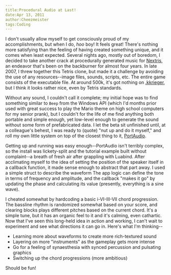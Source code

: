 ```yaml
---
title:Procedural Audio at Last!
date:Apr 13, 2011
author:Cheezmeister
tags:Coding
---
```


I don't usually allow myself to get consciously proud of my accomplishments, but when I do, *hoo* boy! It feels great! There's nothing more satisfying than the feeling of having created something unique, and it comes when least expected. Several nights ago, mostly out of boredom, I decided to take another crack at procedurally generated music for [Nextris]($root/projects/nextris), an endeavor that's been on the backburner for almost four years. In late 2007, I threw together this Tetris clone, but made it a challenge by avoiding the use of any resources--image files, sounds, scripts, etc. The entire game consists of the executable file. At around 500k, it's got nothing on [.kkrieger](http://www.theprodukkt.com/kkrieger), but I think it looks rather nice, even by Tetris standards. 

Without any sound, I couldn't call it complete; my initial hope was to find something similar to `Beep` from the Windows API (which I'd months prior used with great success to play the Mario theme on high school computers for my senior prank), but I couldn't for the life of me find anything both portable and simple enough, yet low-level enough to generate the sound without some form of prefabricated data. I let the beta sit unfinished until, at a colleague's behest, I was ready to (quote) "nut up and do it myself," and roll my own little system on top of the closest thing to it, [PortAudio](http://www.portaudio.com/).

Getting up and running was easy enough--PortAudio isn't terribly complex, so the install was lickety-split and the tutorial example built without complaint--a breath of fresh air after grappling with Luabind. After acclimating myself to the idea of setting the position of the speaker itself in a callback function, it made sense enough to abstract that part away. I used a simple struct to describe the waveform The app logic can define the tone in terms of frequency and amplitude, and the callback "makes it go" by updating the phase and calculating its value (presently, everything is a sine wave). 

I cheated somewhat by hardcoding a basic i-VI-III-VII chord progression. The bassline rhythm is randomized somewhat based on your score, and clearing blocks plays different pitches based on the current chord. It's a simple tune, but it has an organic feel to it and it's calming, even cathartic. Now that I've seen this long-held idea in action and working, I can't wait to experiment and see what directions it can go in. Here's what I'm thinking--

 - Learning more about waveforms to create more rich-textured sound
 - Layering on more "instruments" as the gameplay gets more intense
 - Go for a feeling of synaesthesia with synced percussion and pulsating graphics
 - Switching up the chord progressions (more ambitious)

Should be fun!

